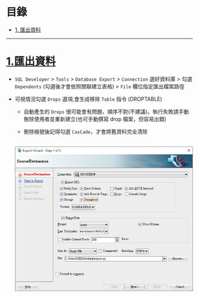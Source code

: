 <h1 id="top">目錄</h1>

- [1. 匯出資料](#s1)

---

# <a id="s1" class="md-title" href="#top">1.匯出資料 </a>

- `SQL Developer` > `Tools` > `Database Export` > `Connection` 選好資料庫 > 勾選 `Dependents` (勾選後才會依照關聯建立表格) > `File` 欄位指定匯出檔案路徑

- 可視情況勾選 `Drops` 選項,會生成移除 `Table` 指令 (DROPTABLE)

  - 自動產生的 `Drops` 很可能會有問題，順序不對(不建議)。執行失敗請手動刪除使用者並重新建立(也可手動撰寫 drop 檔案，但容易出錯)

  - 刪除帳號後記得勾選 `CasCade`，才會將舊資料完全清除 <br><br>

  <div style="text-align:center">
    <img src="./image/4-8_01.png">
  </div>
